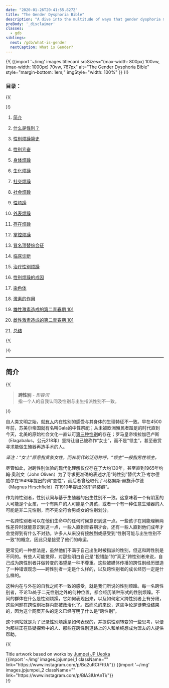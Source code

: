 ```yaml
---
date: "2020-01-26T20:41:55.827Z"
title: "The Gender Dysphoria Bible"
description: "A dive into the multitude of ways that gender dysphoria manifests and what it means to be transgender."
preBody: '_disclaimer'
classes:
  - gdb
siblings:
  next: /gdb/what-is-gender
  nextCaption: What is Gender?
---
```



{!{
{{import
  '~/img'
  images.titlecard
  srcSizes="(max-width: 800px) 100vw, (max-width: 1000px) 70vw, 767px"
  alt="The Gender Dysphoria Bible"
  style="margin-bottom: 1em;"
  imgStyle="width: 100%"
}}
}!}

### 目录：

{!{ <div class="two-column-list"> }!}

1. [简介](#introduction)

2. [什么是性别？](/gdb/what-is-gender)

3. [性别烦躁简史](/gdb/history)

4. [性别亢奋](/gdb/euphoria)

5. [身体烦躁](/gdb/physical-dysphoria)

6. [生化烦躁](/gdb/biochemical-dysphoria)

7. [社交烦躁](/gdb/social-dysphoria)

8. [社会烦躁](/gdb/societal-dysphoria)

9. [性烦躁](/gdb/sexual-dysphoria)

10. [外表烦躁](/gdb/presentational-dysphoria)

11. [存在烦躁](/gdb/existential-dysphoria)

12. [掌控烦躁](/gdb/managed-dysphoria)

13. [冒名顶替综合征](/gdb/impostor-syndrome)

14. [临床诊断](/gdb/diagnoses)

15. [治疗性别烦躁](/gdb/treatment)

16. [性别烦躁的成因](/gdb/causes)

17. [染色体](/gdb/chromosomes)

18. [激素的作用](/gdb/hormones)

19. [雄性激素造成的第二青春期 101](/gdb/second-puberty-masc)

20. [雌性激素造成的第二青春期 101](/gdb/second-puberty-fem)

21. [总结](/gdb/conclusion)

{!{ </div> }!}

<hr class="print-break-after print-hidden">

## 简介

{!{
<div class="gutter"><blockquote>
  <strong>跨性别</strong> - <em>形容词</em><br>
  指一个人的自我认同及性别与出生指派性别不一致。
</blockquote></div>
}!}

自人类文明之始，就[有人](https://en.wikipedia.org/wiki/Transgender_history)内在性别的感受与其身体的生理特征不一致。早在4500年前，苏美尔帝国就有名叫Gala的中性祭祀；从未被欧洲殖民者踏足的时代直到今天，北美的原始社会文化一直认可[第三种性别](https://en.wikipedia.org/wiki/Third_gender)的存在；罗马皇帝埃拉加巴卢斯（Elagabalus，公元218年）坚持让自己被称作“女士”，而不是“领主”，甚至悬赏寻求能做生殖器再造手术的人。

*译注：“女士”原意指贵族女性，而非现代的泛用称呼，“领主”一般指男性领主。*

尽管如此，对跨性别体验的现代化理解仅仅存在了大约130年。甚至直到1965年约翰·奥利文（John Oliven）为了寻求更准确的表述才用“跨性别”替代大卫·考尔德威尔在1949年提出的词“变性”，而后者曾经取代了马格努斯·赫施菲尔德（Magnus Hirschfield）在1910年提出的词“异装癖”。

作为跨性别者，性别认同与基于生殖器的出生性别不一致。这意味着一个有阴茎的人可能是个女孩，一个有阴户的人可能是个男孩，或者一个有一种任意生殖器的人可能是非二元性别，而不完全符合男或女的性别划分。

一名跨性别者可以在他们生命中的任何时候意识到这一点。一些孩子在刚能理解两性差异时就能意识到这一点，一些人直到青春期才会，还有一些人直到他们成年才会觉得到有什么不对劲。许多人从来没有接触到或感受到“性别可能与出生性别不一致”的概念，因此只是接受了他们的命运。

更常见的一种想法是，虽然他们不满于自己出生时被指派的性别，但这和跨性别是不同的。有些人可能觉得，对那些明白自己是“投错胎”的“真正”跨性别者来说，自己成为跨性别者并做转变的渴望是一种不尊重。这些被媒体传播的跨性别经历塑造了一种错误观念——跨性别者一定是什么样的，以及跨性别者的成长经历一定是什么样的。

这种内在与外在的自我之间不一致的感受，就是我们所说的性别烦躁。每一名跨性别者，不论Ta处于二元性别之外的何种位置，都会经历某种形式的性别烦躁。不同的群体在什么是性别烦躁，它如何表现出来，以及如何定义跨性别者上有分歧，这些问题在跨性别社群内部被政治化了。然而总的来说，这些争论是徒劳没结果的，因为这个网页开头的定义已经写明了什么是“跨性别”。

这个网站就是为了记录性别烦躁是如何表现的，并提供性别转变的一些思考，以便为那些正在质疑探索中的人、那些在跨性别道路上的人和单纯想成为盟友的人提供帮助。

{!{
<div class="gutter flex flex-end print-inline print-span2 print-center">
<span>Title artwork based on works by <a href="https://www.instagram.com/jp_means_jumpei/">Jumpei JP Ueoka</a></span>
<div class="grid-row" style="grid-template-columns: 1fr 1fr">
{{import '~/img' images.jpjumpei_1 className="" link="https://www.instagram.com/p/Bq2uRCtFttU/"}}
{{import '~/img' images.jpjumpei_2 className="" link="https://www.instagram.com/p/BlA3IUrAnTi/"}}
</div>
</div>
}!}
